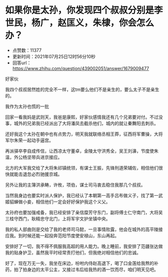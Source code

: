 # 如果你是太孙，你发现四个叔叔分别是李世民，杨广，赵匡义，朱棣，你会怎么办？
- 点赞数：11377
- 更新时间：2021年07月25日12时56分10秒
- 回答url：https://www.zhihu.com/question/439002051/answer/1679009477
<body>
 <p data-pid="R6IRpk13">好家伙</p>
 <p data-pid="4ZoZQrmV">我四个叔叔居然姓的完全不一样，这tm要么他们不是亲生的，要么太子不是亲生的。</p>
 <p data-pid="IfITkPmm">我作为太孙也慌的一批</p>
 <p data-pid="webP26Ut">回家一看我妈是武则天，我爸是康熙，好家伙感情我还有几个兄弟要对付。不过没事，城外的兄弟我已经派出了大将潘凤去截杀他们，城内的就让秦舞阳去刺杀。</p>
 <p data-pid="YP_QSBUV">还好我这个太孙在朝中也有点势力，明天我就联络丞相王莽，征西将军曹操，大将军尔朱荣一起动手逼宫。</p>
 <p data-pid="NaP1xq6V">再派驿卒李自成传信，让西凉太守董卓，金陵太守洪秀全，吴王刘濞，节度使朱温，外公杨坚带兵进京接应。</p>
 <p data-pid="M7d5kLQU">北方的大军我交给了大将朱祁镇统领，有谋士王振，先锋刑道荣辅佐，相信他们很快就能击退忽必烈驰援京城。</p>
 <p data-pid="bVLeSZWY">另外让我的主簿洪承畴，许攸，项伯，谋士司马衷去稳住我那几个叔叔。</p>
 <p data-pid="5cg421hk">当然我身边也要实时派人保护，我已经认了本朝第一高手吕布做义子，找了第一武姬貂蝉做小妾，相信他们一定会好好保护我这个义父。</p>
 <p data-pid="Va36nC5u">太孙府也要加强戒备，我已经安排了亲信糜芳守东门，副将傅士仁守南门，大将吴三桂守西门，耿精忠守北门，上将军宇文护坐镇中央。</p>
 <p data-pid="RDU3reNk">我的私人部曲则是交给了我的老师司马懿，一旦事情败露，他会在城外的高平陵接应我。到时候还能一起投奔范阳节度使安禄山，东山再起。</p>
 <p data-pid="ka3TQSpY">安排好了一切，我不得不佩服我高超的用人能力。晚上睡前，我安排了范疆张达做我的贴身护卫，虽然我平时经常责打他们，但我绝对相信他们的忠诚。</p>
 <p data-pid="-Bo-IL03">好了，现在万无一失，我坐在床边，吩咐内侍赵高退下，喝了口金莲给我熬的补药，拍了拍身边的太平公主，又接过韦后给我热的酒一饮而尽，咱们明天见吧。</p>
</body>